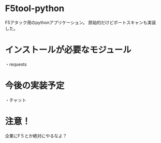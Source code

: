 # F5tool-python
F5アタック用のpythonアプリケーション。
原始的だけどポートスキャンも実装した。


# インストールが必要なモジュール
・requests

# 今後の実装予定
・チャット

# 注意！
企業にF５とか絶対にやるなよ？

